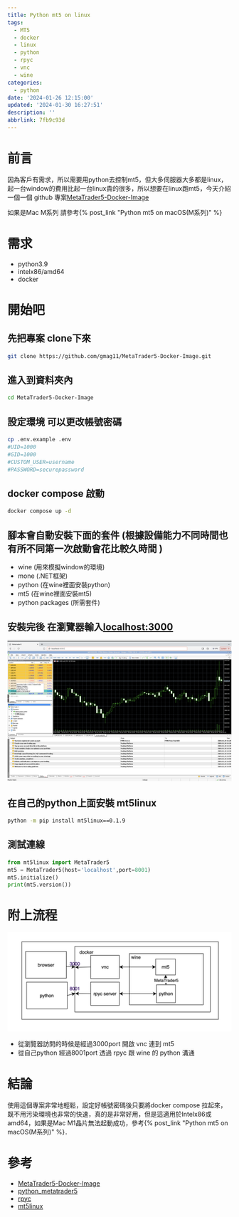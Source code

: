 ```yaml
---
title: Python mt5 on linux
tags:
  - MT5
  - docker
  - linux
  - python
  - rpyc
  - vnc
  - wine
categories:
  - python
date: '2024-01-26 12:15:00'
updated: '2024-01-30 16:27:51'
description: ''
abbrlink: 7fb9c93d
---
```

# 前言
因為客戶有需求，所以需要用python去控制mt5，但大多伺服器大多都是linux，起一台window的費用比起一台linux貴的很多，所以想要在linux跑mt5，今天介紹一個一個 github 專案[MetaTrader5-Docker-Image](https://github.com/gmag11/MetaTrader5-Docker-Image)

如果是Mac M系列 請參考{% post_link  "Python mt5 on macOS(M系列)" %}
 <!-- more -->
 

# 需求
- python3.9
- intelx86/amd64  
- docker 

# 開始吧
## 先把專案 clone下來
``` bash
git clone https://github.com/gmag11/MetaTrader5-Docker-Image.git
```
## 進入到資料夾內
``` bash
cd MetaTrader5-Docker-Image
```
## 設定環境 可以更改帳號密碼
``` bash
cp .env.example .env
#UID=1000
#GID=1000
#CUSTOM_USER=username
#PASSWORD=securepassword
```
## docker compose 啟動
``` bash
docker compose up -d
```
## 腳本會自動安裝下面的套件 (根據設備能力不同時間也有所不同第一次啟動會花比較久時間 )
- wine (用來模擬window的環境)
- mone (.NET框架)
- python (在wine裡面安裝python)
- mt5 (在wine裡面安裝mt5)
- python packages (所需套件)
## 安裝完後 在瀏覽器輸入[localhost:3000](localhost:3000)
![](/images/20240129104101.png)
## 在自己的python上面安裝 mt5linux
``` bash
python -m pip install mt5linux==0.1.9
```
## 測試連線
``` python
from mt5linux import MetaTrader5
mt5 = MetaTrader5(host='localhost',port=8001)
mt5.initialize()
print(mt5.version())
```
# 附上流程
![](/images/20240129102552.png)
- 從瀏覽器訪問的時候是經過3000port 開啟 vnc 連到 mt5
- 從自己python 經過8001port 透過 rpyc 跟 wine 的 python 溝通

# 結論
使用這個專案非常地輕鬆，設定好帳號密碼後只要將docker compose 拉起來，既不用污染環境也非常的快速，真的是非常好用，但是這適用於Intelx86或amd64，如果是Mac M1晶片無法起動成功，參考{% post_link  "Python mt5 on macOS(M系列)" %}．
# 參考
- [MetaTrader5-Docker-Image](https://github.com/gmag11/MetaTrader5-Docker-Image)
- [python_metatrader5](https://www.mql5.com/zh/docs/python_metatrader5)
- [rpyc](https://rpyc.readthedocs.io/en/latest/)
- [mt5linux](https://pypi.org/project/mt5linux/)








